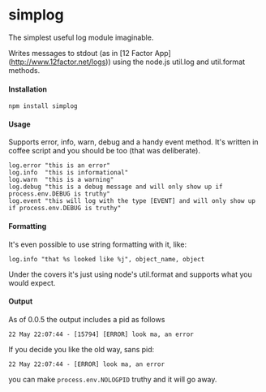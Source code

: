# simplog

The simplest useful log module imaginable. 

Writes messages to stdout (as in [12 Factor
App] (http://www.12factor.net/logs)) using the node.js util.log and util.format
methods.


#### Installation
    npm install simplog

#### Usage
Supports error, info, warn, debug and a handy event method.  It's
written in coffee script and you should be too (that was deliberate).

    log.error "this is an error"
    log.info  "this is informational"
    log.warn  "this is a warning"
    log.debug "this is a debug message and will only show up if process.env.DEBUG is truthy"
    log.event "this will log with the type [EVENT] and will only show up if process.env.DEBUG is truthy"

#### Formatting
It's even possible to use string formatting with it, like:

    log.info "that %s looked like %j", object_name, object

Under the covers it's just using node's util.format and supports what
you would expect.

#### Output
As of 0.0.5 the output includes a pid as follows

    22 May 22:07:44 - [15794] [ERROR] look ma, an error

If you decide you like the old way, sans pid:

    22 May 22:07:44 - [ERROR] look ma, an error

you can make `process.env.NOLOGPID` truthy and it will go away.
